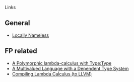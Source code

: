 Links

## General

- [Locally Nameless](https://boarders.github.io/posts/locally-nameless.html)

## FP related

- [A Polymorphic lambda-calculus with Type:Type](https://www.hpl.hp.com/techreports/Compaq-DEC/SRC-RR-10.pdf)
- [A Multivalued Language with a Dependent Type System](http://www.leafpetersen.com/leaf/publications/dtp2013/lambda-aleph-overview.pdf)
- [Compiling Lambda Calculus (to LLVM)](https://compiler.club/compiling-lambda-calculus/)
